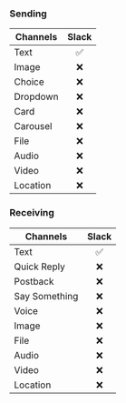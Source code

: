 ### Sending

| Channels | Slack |
| -------- | :---: |
| Text     |  ✅   |
| Image    |  ❌   |
| Choice   |  ❌   |
| Dropdown |  ❌   |
| Card     |  ❌   |
| Carousel |  ❌   |
| File     |  ❌   |
| Audio    |  ❌   |
| Video    |  ❌   |
| Location |  ❌   |

### Receiving

| Channels      | Slack |
| ------------- | :---: |
| Text          |  ✅   |
| Quick Reply   |  ❌   |
| Postback      |  ❌   |
| Say Something |  ❌   |
| Voice         |  ❌   |
| Image         |  ❌   |
| File          |  ❌   |
| Audio         |  ❌   |
| Video         |  ❌   |
| Location      |  ❌   |

